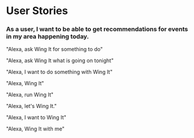 # User Stories

### As a user, I want to be able to get recommendations for events in my area happening today.

"Alexa, ask Wing It for something to do"

"Alexa, ask Wing It what is going on tonight"

"Alexa, I want to do something with Wing It"

"Alexa, Wing It"

"Alexa, run Wing It"

"Alexa, let's Wing It."

"Alexa, I want to Wing It"

"Alexa, Wing It with me"

